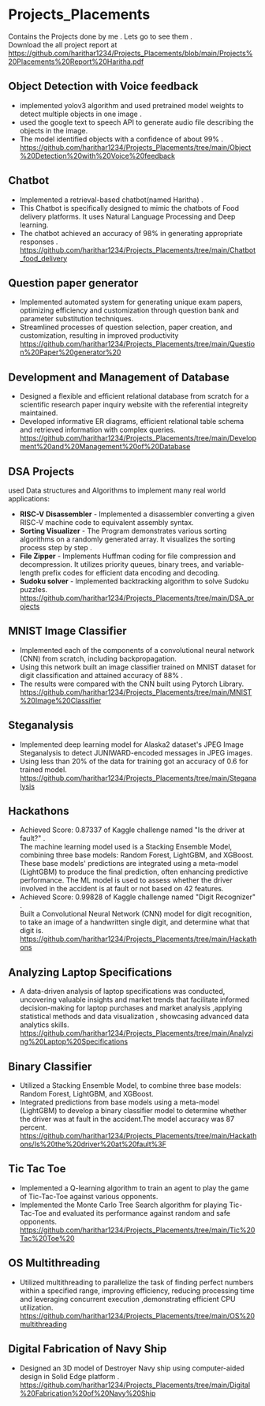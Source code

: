 # Projects_Placements
Contains the Projects done by me . Lets go to see them . <br>
Download the all project report at https://github.com/harithar1234/Projects_Placements/blob/main/Projects%20Placements%20Report%20Haritha.pdf 

## Object Detection with Voice feedback
* implemented yolov3 algorithm and used pretrained model weights to detect multiple objects in one image .
* used the google text to speech API to generate audio file describing the objects in the image. 
* The model identified objects with a confidence of about 99% .
https://github.com/harithar1234/Projects_Placements/tree/main/Object%20Detection%20with%20Voice%20feedback

## Chatbot
* Implemented a retrieval-based chatbot(named Haritha) .
* This Chatbot is specifically designed to mimic the chatbots of Food delivery platforms. It uses Natural Language Processing and Deep learning.
* The chatbot achieved an accuracy of 98% in generating appropriate responses . 
https://github.com/harithar1234/Projects_Placements/tree/main/Chatbot_food_delivery

## Question paper generator
* Implemented automated system for generating unique exam papers, optimizing efficiency and customization through question bank and parameter substitution techniques.
* Streamlined processes of question selection, paper creation, and customization, resulting in improved productivity
 https://github.com/harithar1234/Projects_Placements/tree/main/Question%20Paper%20generator%20

## Development and Management of Database
* Designed a flexible and efficient relational database from scratch for a scientific research paper inquiry website with the referential integreity maintained. 
* Developed informative ER diagrams, efficient relational table schema and retrieved information with complex queries.
  https://github.com/harithar1234/Projects_Placements/tree/main/Development%20and%20Management%20of%20Database

## DSA Projects 
used Data structures and Algorithms to implement many real world applications:<br>
* **RISC-V Disassembler** - Implemented a disassembler converting a given RISC-V machine code to equivalent assembly syntax.
* **Sorting Visualizer** -  The Program demonstrates various sorting algorithms on a randomly generated array. It visualizes the sorting process step by step .
* **File Zipper** - Implements Huffman coding for file compression and decompression. It utilizes priority queues, binary trees, and variable-length prefix codes for efficient data encoding and decoding.
* **Sudoku solver** - Implemented backtracking algorithm to solve Sudoku puzzles. <br>
https://github.com/harithar1234/Projects_Placements/tree/main/DSA_projects

## MNIST Image Classifier 
* Implemented each of the components of a convolutional neural network (CNN) from scratch, including backpropagation.  
* Using this network built an image classifier trained on MNIST dataset for digit classification and attained accuracy of 88% .
* The results were compared with the CNN built using Pytorch Library.<br> 
https://github.com/harithar1234/Projects_Placements/tree/main/MNIST%20Image%20Classifier

## Steganalysis 
* Implemented deep learning model for Alaska2 dataset's JPEG Image Steganalysis to detect JUNIWARD-encoded messages in JPEG images. 
* Using less than 20% of the data for training got an accuracy of 0.6 for trained model.<br>
https://github.com/harithar1234/Projects_Placements/tree/main/Steganalysis

## Hackathons
* Achieved Score: 0.87337 of  Kaggle challenge named "Is the driver at fault?" . <br>
The machine learning model used is a Stacking Ensemble Model, combining three base models: Random Forest, LightGBM, and XGBoost. These base models' predictions are integrated using a meta-model (LightGBM) to produce the final prediction, often enhancing predictive performance. The ML model is used to assess whether the driver involved in the accident is at fault or not based on 42 features. <br>
* Achieved Score: 0.99828 of  Kaggle challenge named "Digit Recognizer"  .<br>
  Built a Convolutional Neural Network (CNN) model for digit recognition, to take an image of a handwritten single digit, and determine what that digit is. <br>
https://github.com/harithar1234/Projects_Placements/tree/main/Hackathons

## Analyzing Laptop Specifications
* A data-driven analysis of laptop specifications was conducted, uncovering valuable insights and market trends that facilitate informed decision-making for laptop purchases and market analysis ,applying statistical methods and data visualization , showcasing advanced data analytics skills.<br>
https://github.com/harithar1234/Projects_Placements/tree/main/Analyzing%20Laptop%20Specifications

## Binary Classifier 
* Utilized a Stacking Ensemble Model, to combine three base models: Random Forest, LightGBM, and XGBoost. <br>
* Integrated predictions from base models using a meta-model (LightGBM) to develop a binary classifier model to determine whether 
the driver was at fault in the accident.The model accuracy was 87 percent. <br>
https://github.com/harithar1234/Projects_Placements/tree/main/Hackathons/Is%20the%20driver%20at%20fault%3F

## Tic Tac Toe 
* Implemented a Q-learning algorithm to train an agent to play the game of Tic-Tac-Toe against various opponents.
* Implemented the Monte Carlo Tree Search algorithm for playing Tic-Tac-Toe and evaluated its performance against random and safe opponents.<br>
https://github.com/harithar1234/Projects_Placements/tree/main/Tic%20Tac%20Toe%20

## OS Multithreading 
* Utilized multithreading to parallelize the task of finding perfect numbers within a specified range, improving efficiency, reducing processing time and leveraging concurrent execution ,demonstrating efficient CPU utilization. <br>
https://github.com/harithar1234/Projects_Placements/tree/main/OS%20multithreading

## Digital Fabrication of Navy Ship
* Designed an 3D model of Destroyer Navy ship using computer-aided design in Solid Edge platform .<br>
https://github.com/harithar1234/Projects_Placements/tree/main/Digital%20Fabrication%20of%20Navy%20Ship
